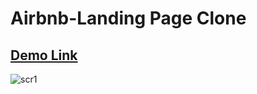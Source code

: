# Airbnb-Landing Page Clone
## [Demo Link](https://melodic-lokum-a77b83.netlify.app/)
![scr1](https://user-images.githubusercontent.com/11324886/182002702-700ef5eb-7d92-4212-bb01-3094d902de68.png)
